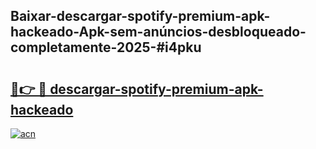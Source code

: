 ## Baixar-descargar-spotify-premium-apk-hackeado-Apk-sem-anúncios-desbloqueado-completamente-2025-#i4pku

# <h2><a href="https://ainizakaria.my?title=descargar-spotify-premium-apk-hackeado&ref=22M">🔗👉 🔴 descargar-spotify-premium-apk-hackeado</a></h2>

[![acn](https://github.com/user-attachments/assets/0f9c940e-d8b0-45ae-aac7-cd30a18b3e1c)](https://ainizakaria.my?title=descargar-spotify-premium-apk-hackeado&ref=22M)

